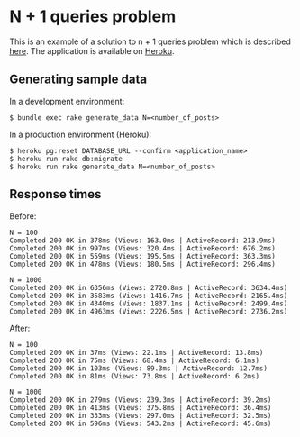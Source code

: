 # N + 1 queries problem

This is an example of a solution to n + 1 queries problem which is described [here](http://guides.rubyonrails.org/active_record_querying.html#eager-loading-associations). The application is available on [Heroku](https://secret-shelf-9574.herokuapp.com).

## Generating sample data

In a development environment:

    $ bundle exec rake generate_data N=<number_of_posts>

In a production environment (Heroku):

    $ heroku pg:reset DATABASE_URL --confirm <application_name>
    $ heroku run rake db:migrate
    $ heroku run rake generate_data N=<number_of_posts>

## Response times

Before:
```
N = 100
Completed 200 OK in 378ms (Views: 163.0ms | ActiveRecord: 213.9ms)
Completed 200 OK in 997ms (Views: 320.4ms | ActiveRecord: 676.2ms)
Completed 200 OK in 559ms (Views: 195.5ms | ActiveRecord: 363.3ms)
Completed 200 OK in 478ms (Views: 180.5ms | ActiveRecord: 296.4ms)

N = 1000
Completed 200 OK in 6356ms (Views: 2720.8ms | ActiveRecord: 3634.4ms)
Completed 200 OK in 3583ms (Views: 1416.7ms | ActiveRecord: 2165.4ms)
Completed 200 OK in 4340ms (Views: 1837.1ms | ActiveRecord: 2499.4ms)
Completed 200 OK in 4963ms (Views: 2226.5ms | ActiveRecord: 2736.2ms)
```

After:
```
N = 100
Completed 200 OK in 37ms (Views: 22.1ms | ActiveRecord: 13.8ms)
Completed 200 OK in 75ms (Views: 68.4ms | ActiveRecord: 6.1ms)
Completed 200 OK in 103ms (Views: 89.3ms | ActiveRecord: 12.7ms)
Completed 200 OK in 81ms (Views: 73.8ms | ActiveRecord: 6.2ms)

N = 1000
Completed 200 OK in 279ms (Views: 239.3ms | ActiveRecord: 39.2ms)
Completed 200 OK in 413ms (Views: 375.8ms | ActiveRecord: 36.4ms)
Completed 200 OK in 333ms (Views: 297.0ms | ActiveRecord: 32.5ms)
Completed 200 OK in 596ms (Views: 543.2ms | ActiveRecord: 45.6ms)
```
